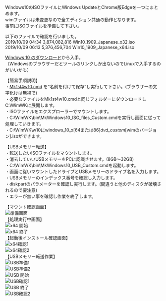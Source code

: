 Windows10のISOファイルにWindows UpdateとChrome版Edgeを一つにまとめます。  
wimファイルは未変更なので全エディション共通の動作となります。  
事前にISOファイルを準備して下さい。  
  
以下のファイルで確認を行いました。  
  2019/10/09  04:34     3,874,082,816 Win10_1909_Japanese_x32.iso  
  2019/10/09  06:13     5,376,456,704 Win10_1909_Japanese_x64.iso  
  
[Windows 10 のダウンロード](https://www.microsoft.com/ja-jp/software-download/windows10)から入手。  
（Windowsのブラウザーだとツールのリンクしか出ないのでLinuxで入手するのがいいかも）  
  
【簡易手順説明】  
・[Mk1st4w10.cmd](https://raw.githubusercontent.com/office-itou/Windows/master/Make%20ISO%20files%20for%20Window%2010/Mk1st4w10.cmd) を”名前を付けて保存”し実行して下さい。(ブラウザーの文字化けは無視で)  
・必要なファイルをMk1st4w10.cmdと同じフォルダーにダウンロードしC:\WimWKに展開します。  
・ISOファイルをエクスプローラーでマウントします。  
・C:\WimWK\bin\MkWindows10_ISO_files_Custom.cmdを実行し画面に従って処理していきます。  
・C:\WimWK\w10にwindows_10_x[64または86]_dvd_custom_[wimのバージョン].isoができます。  
  
【USBメモリー転送】  
・転送したいISOファイルをマウントします。  
・消去していいUSBメモリーをPCに認識させます。(8GB～32GB)  
・C:\WimWK\bin\MkWindows10_USB_Custom.cmdを起動します。  
・画面に従いマウントしたドライブとUSBメモリーのドライブ名を入力します。  
・USBメモリーのインデックス番号を確認し入力します。  
・diskpartのパラメーターを確認し実行します。(間違うと他のディスクが破壊されるので要注意)  
・エラーが無い事を確認し作業を終了します。  
  
【マウント確認画面】  
![準備画面](https://github.com/office-itou/Windows/blob/master/Make%20ISO%20files%20for%20Window%2010/picture/common-01.jpg)  
【処理実行中画面】  
![x64 開始](https://github.com/office-itou/Windows/blob/master/Make%20ISO%20files%20for%20Window%2010/picture/win10x64-01.jpg)  
![x64 終了](https://github.com/office-itou/Windows/blob/master/Make%20ISO%20files%20for%20Window%2010/picture/win10x64-02.jpg)  
【起動後インストール確認画面】  
![x64確認1](https://github.com/office-itou/Windows/blob/master/Make%20ISO%20files%20for%20Window%2010/picture/win10x64-03.png)  
![x64確認2](https://github.com/office-itou/Windows/blob/master/Make%20ISO%20files%20for%20Window%2010/picture/win10x64-04.png)  
【USBメモリー転送作業】  
![USB準備1](https://github.com/office-itou/Windows/blob/master/Make%20ISO%20files%20for%20Window%2010/picture/usb-01.jpg)  
![USB準備2](https://github.com/office-itou/Windows/blob/master/Make%20ISO%20files%20for%20Window%2010/picture/usb-02.jpg)  
![USB 開始](https://github.com/office-itou/Windows/blob/master/Make%20ISO%20files%20for%20Window%2010/picture/usb-03.jpg)  
![USB確認1](https://github.com/office-itou/Windows/blob/master/Make%20ISO%20files%20for%20Window%2010/picture/usb-04.jpg)  
![USB 終了](https://github.com/office-itou/Windows/blob/master/Make%20ISO%20files%20for%20Window%2010/picture/usb-05.jpg)  
![USB確認2](https://github.com/office-itou/Windows/blob/master/Make%20ISO%20files%20for%20Window%2010/picture/usb-06.jpg)  
